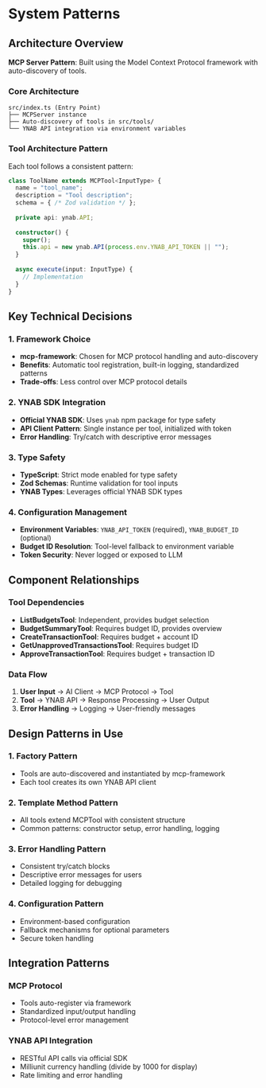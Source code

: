 # System Patterns

## Architecture Overview
**MCP Server Pattern**: Built using the Model Context Protocol framework with auto-discovery of tools.

### Core Architecture
```
src/index.ts (Entry Point)
├── MCPServer instance
├── Auto-discovery of tools in src/tools/
└── YNAB API integration via environment variables
```

### Tool Architecture Pattern
Each tool follows a consistent pattern:
```typescript
class ToolName extends MCPTool<InputType> {
  name = "tool_name";
  description = "Tool description";
  schema = { /* Zod validation */ };
  
  private api: ynab.API;
  
  constructor() {
    super();
    this.api = new ynab.API(process.env.YNAB_API_TOKEN || "");
  }
  
  async execute(input: InputType) {
    // Implementation
  }
}
```

## Key Technical Decisions

### 1. Framework Choice
- **mcp-framework**: Chosen for MCP protocol handling and auto-discovery
- **Benefits**: Automatic tool registration, built-in logging, standardized patterns
- **Trade-offs**: Less control over MCP protocol details

### 2. YNAB SDK Integration
- **Official YNAB SDK**: Uses `ynab` npm package for type safety
- **API Client Pattern**: Single instance per tool, initialized with token
- **Error Handling**: Try/catch with descriptive error messages

### 3. Type Safety
- **TypeScript**: Strict mode enabled for type safety
- **Zod Schemas**: Runtime validation for tool inputs
- **YNAB Types**: Leverages official YNAB SDK types

### 4. Configuration Management
- **Environment Variables**: `YNAB_API_TOKEN` (required), `YNAB_BUDGET_ID` (optional)
- **Budget ID Resolution**: Tool-level fallback to environment variable
- **Token Security**: Never logged or exposed to LLM

## Component Relationships

### Tool Dependencies
- **ListBudgetsTool**: Independent, provides budget selection
- **BudgetSummaryTool**: Requires budget ID, provides overview
- **CreateTransactionTool**: Requires budget + account ID
- **GetUnapprovedTransactionsTool**: Requires budget ID
- **ApproveTransactionTool**: Requires budget + transaction ID

### Data Flow
1. **User Input** → AI Client → MCP Protocol → Tool
2. **Tool** → YNAB API → Response Processing → User Output
3. **Error Handling** → Logging → User-friendly messages

## Design Patterns in Use

### 1. Factory Pattern
- Tools are auto-discovered and instantiated by mcp-framework
- Each tool creates its own YNAB API client

### 2. Template Method Pattern
- All tools extend MCPTool with consistent structure
- Common patterns: constructor setup, error handling, logging

### 3. Error Handling Pattern
- Consistent try/catch blocks
- Descriptive error messages for users
- Detailed logging for debugging

### 4. Configuration Pattern
- Environment-based configuration
- Fallback mechanisms for optional parameters
- Secure token handling

## Integration Patterns

### MCP Protocol
- Tools auto-register via framework
- Standardized input/output handling
- Protocol-level error management

### YNAB API Integration
- RESTful API calls via official SDK
- Milliunit currency handling (divide by 1000 for display)
- Rate limiting and error handling
